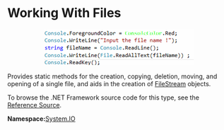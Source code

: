 # Working With Files

<p align="center">
<img src="https://github.com/VanHakobyan/ProjectsGroup/blob/master/WorkWithFiles/File.gif?raw=true">
</p>

<div class="section">
<p>Provides static methods for the creation, copying, deletion, moving, and opening of a single file, and aids in the creation of 
<a href="https://msdn.microsoft.com/en-us/library/system.io.filestream(v=vs.110).aspx">FileStream</a>
objects.</p><p>To browse the .NET Framework source code for this type, see the 
<a href="http://referencesource.microsoft.com/#mscorlib/system/io/file.cs#1c7421e464f67b7e">Reference Source</a>.</p></div>
<strong>Namespace:</strong><a href="https://msdn.microsoft.com/en-us/library/system.io(v=vs.110).aspx">System.IO</a>
